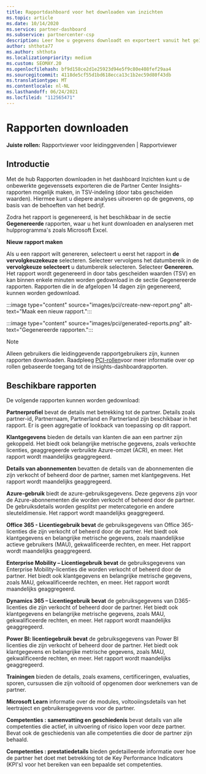 ```yaml
---
title: Rapportdashboard voor het downloaden van inzichten
ms.topic: article
ms.date: 10/14/2020
ms.service: partner-dashboard
ms.subservice: partnercenter-csp
description: Leer hoe u gegevens downloadt en exporteert vanuit het geïntegreerde Partner Center rapportagedashboard en vanuit Partner Center Insights-rapporten.
author: shthota77
ms.author: shthota
ms.localizationpriority: medium
ms.custom: SEOMAY.20
ms.openlocfilehash: bf9d158ce2d1e25923d94e5f9c80e408fef29aa4
ms.sourcegitcommit: 4118de5cf55d1bd618ecca13c1b2ec59d80f43db
ms.translationtype: MT
ms.contentlocale: nl-NL
ms.lasthandoff: 06/24/2021
ms.locfileid: "112565471"
---
```

# <a name="download-reports"></a>Rapporten downloaden

**Juiste rollen:** Rapportviewer voor leidinggevenden | Rapportviewer

## <a name="introduction"></a>Introductie

Met de hub Rapporten downloaden in het dashboard Inzichten kunt u de onbewerkte gegevenssets exporteren die de Partner Center Insights-rapporten mogelijk maken, in TSV-indeling (door tabs gescheiden waarden). Hiermee kunt u diepere analyses uitvoeren op de gegevens, op basis van de behoeften van het bedrijf.

Zodra het rapport is gegenereerd, is het beschikbaar in de sectie **Gegenereerde** rapporten, waar u het kunt downloaden en analyseren met hulpprogramma's zoals Microsoft Excel.

**Nieuw rapport maken**

Als u een rapport wilt genereren, selecteert u eerst het rapport in **de vervolgkeuzekeuze** selecteren. Selecteer vervolgens het datumbereik in de **vervolgkeuze selecteert** u datumbereik selecteren. Selecteer **Genereren.** Het rapport wordt gegenereerd in door tabs gescheiden waarden (TSV)  en kan binnen enkele minuten worden gedownload in de sectie Gegenereerde rapporten. Rapporten die in de afgelopen 14 dagen zijn gegenereerd, kunnen worden gedownload.

:::image type="content" source="images/pci/create-new-report.png" alt-text="Maak een nieuw rapport.":::

:::image type="content" source="images/pci/generated-reports.png" alt-text="Gegenereerde rapporten.":::

>[!NOTE] 
>Alleen gebruikers die leidinggevende rapportgebruikers zijn, kunnen rapporten downloaden. Raadpleeg [PCI-rollen](pci-roles.md)voor meer informatie over op rollen gebaseerde toegang tot de insights-dashboardrapporten. 

## <a name="available-reports"></a>Beschikbare rapporten

De volgende rapporten kunnen worden gedownload:

**Partnerprofiel** bevat de details met betrekking tot de partner. Details zoals partner-id, Partnernaam, Partnerland en Partnerland zijn beschikbaar in het rapport. Er is geen aggregatie of lookback van toepassing op dit rapport.

**Klantgegevens** bieden de details van klanten die aan een partner zijn gekoppeld. Het biedt ook belangrijke metrische gegevens, zoals verkochte licenties, geaggregeerde verbruikte Azure-omzet (ACR), en meer. Het rapport wordt maandelijks geaggregeerd.

**Details van abonnementen** bevatten de details van de abonnementen die zijn verkocht of beheerd door de partner, samen met klantgegevens. Het rapport wordt maandelijks geaggregeerd.

**Azure-gebruik** biedt de azure-gebruiksgegevens. Deze gegevens zijn voor de Azure-abonnementen die worden verkocht of beheerd door de partner. De gebruiksdetails worden gesplitst per metercategorie en andere sleuteldimensie. Het rapport wordt maandelijks geaggregeerd.

**Office 365 - Licentiegebruik bevat** de gebruiksgegevens van Office 365-licenties die zijn verkocht of beheerd door de partner. Het biedt ook klantgegevens en belangrijke metrische gegevens, zoals maandelijkse actieve gebruikers (MAU), gekwalificeerde rechten, en meer. Het rapport wordt maandelijks geaggregeerd.

**Enterprise Mobility – Licentiegebruik bevat**  de gebruiksgegevens van Enterprise Mobility-licenties die worden verkocht of beheerd door de partner. Het biedt ook klantgegevens en belangrijke metrische gegevens, zoals MAU, gekwalificeerde rechten, en meer. Het rapport wordt maandelijks geaggregeerd.

**Dynamics 365 – Licentiegebruik bevat** de gebruiksgegevens van D365-licenties die zijn verkocht of beheerd door de partner. Het biedt ook klantgegevens en belangrijke metrische gegevens, zoals MAU, gekwalificeerde rechten, en meer. Het rapport wordt maandelijks geaggregeerd.

**Power BI: licentiegebruik bevat** de gebruiksgegevens van Power BI licenties die zijn verkocht of beheerd door de partner. Het biedt ook klantgegevens en belangrijke metrische gegevens, zoals MAU, gekwalificeerde rechten, en meer. Het rapport wordt maandelijks geaggregeerd.

**Trainingen** bieden de details, zoals examens, certificeringen, evaluaties, sporen, cursussen die zijn voltooid of opgenomen door werknemers van de partner.

**Microsoft Learn** informatie over de modules, voltooiingsdetails van het leertraject en gebruikersgegevens voor de partner.

**Competenties : samenvatting en geschiedenis** bevat details van alle competenties die actief, in uitvoering of risico lopen voor deze partner. Bevat ook de geschiedenis van alle competenties die door de partner zijn behaald.

**Competenties : prestatiedetails** bieden gedetailleerde informatie over hoe de partner het doet met betrekking tot de Key Performance Indicators (KPI's) voor het bereiken van een bepaalde set competenties.

